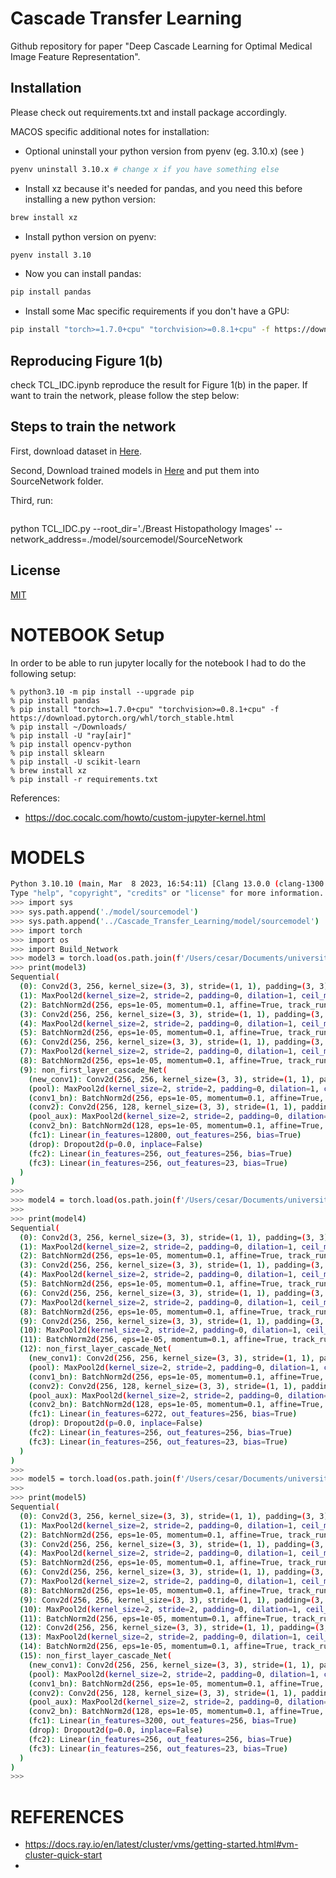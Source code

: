 # Cascade Transfer Learning

Github repository for paper "Deep Cascade Learning for Optimal Medical Image Feature Representation".

## Installation
Please check out requirements.txt and install package accordingly.

MACOS specific additional notes for installation:

* Optional uninstall your python version from pyenv (eg. 3.10.x) (see )
```bash
pyenv uninstall 3.10.x # change x if you have something else
```

* Install xz because it's needed for pandas, and you need this before installing a new python version: 
```bash
brew install xz
```

* Install python version on pyenv:
```bash
pyenv install 3.10
```

* Now you can install pandas:
```bash
pip install pandas
```

* Install some Mac specific requirements if you don't have a GPU:
```bash
pip install "torch>=1.7.0+cpu" "torchvision>=0.8.1+cpu" -f https://download.pytorch.org/whl/torch_stable.html

```

## Reproducing Figure 1(b)
check TCL_IDC.ipynb reproduce the result for Figure 1(b) in the paper. 
If want to train the network, please follow the step below:

## Steps to train the network

First, download dataset in [Here](https://www.kaggle.com/paultimothymooney/breast-histopathology-images).

Second, Download trained models in [Here](https://drive.google.com/drive/folders/1yqCOjaommJvcErzz01LiJaQbX8V6wy2b?usp=sharing)
and put them into SourceNetwork folder.

Third, run:
```bash
```
python TCL_IDC.py --root_dir='./Breast Histopathology Images' --network_address=./model/sourcemodel/SourceNetwork
## License
[MIT](https://choosealicense.com/licenses/mit/)



# NOTEBOOK Setup

In order to be able to run jupyter locally for the notebook I had to do the following setup:

```
% python3.10 -m pip install --upgrade pip
% pip install pandas
% pip install "torch>=1.7.0+cpu" "torchvision>=0.8.1+cpu" -f https://download.pytorch.org/whl/torch_stable.html
% pip install ~/Downloads/
% pip install -U "ray[air]"
% pip install opencv-python
% pip install sklearn
% pip install -U scikit-learn
% brew install xz
% pip install -r requirements.txt
```

References:
* https://doc.cocalc.com/howto/custom-jupyter-kernel.html

# MODELS

```bash
Python 3.10.10 (main, Mar  8 2023, 16:54:11) [Clang 13.0.0 (clang-1300.0.29.30)] on darwin
Type "help", "copyright", "credits" or "license" for more information.
>>> import sys
>>> sys.path.append('./model/sourcemodel')
>>> sys.path.append('../Cascade_Transfer_Learning/model/sourcemodel')
>>> import torch
>>> import os
>>> import Build_Network
>>> model3 = torch.load(os.path.join(f'/Users/cesar/Documents/university/illinois/cs-598-deep_learning_for_healthcare/project/code/cascade_transfer_learning_medical/model/sourcemodel/SourceNetwork/layer 3/trained model'), map_location='cpu').module
>>> print(model3)
Sequential(
  (0): Conv2d(3, 256, kernel_size=(3, 3), stride=(1, 1), padding=(3, 3))
  (1): MaxPool2d(kernel_size=2, stride=2, padding=0, dilation=1, ceil_mode=False)
  (2): BatchNorm2d(256, eps=1e-05, momentum=0.1, affine=True, track_running_stats=True)
  (3): Conv2d(256, 256, kernel_size=(3, 3), stride=(1, 1), padding=(3, 3))
  (4): MaxPool2d(kernel_size=2, stride=2, padding=0, dilation=1, ceil_mode=False)
  (5): BatchNorm2d(256, eps=1e-05, momentum=0.1, affine=True, track_running_stats=True)
  (6): Conv2d(256, 256, kernel_size=(3, 3), stride=(1, 1), padding=(3, 3))
  (7): MaxPool2d(kernel_size=2, stride=2, padding=0, dilation=1, ceil_mode=False)
  (8): BatchNorm2d(256, eps=1e-05, momentum=0.1, affine=True, track_running_stats=True)
  (9): non_first_layer_cascade_Net(
    (new_conv1): Conv2d(256, 256, kernel_size=(3, 3), stride=(1, 1), padding=(3, 3))
    (pool): MaxPool2d(kernel_size=2, stride=2, padding=0, dilation=1, ceil_mode=False)
    (conv1_bn): BatchNorm2d(256, eps=1e-05, momentum=0.1, affine=True, track_running_stats=True)
    (conv2): Conv2d(256, 128, kernel_size=(3, 3), stride=(1, 1), padding=(3, 3))
    (pool_aux): MaxPool2d(kernel_size=2, stride=2, padding=0, dilation=1, ceil_mode=False)
    (conv2_bn): BatchNorm2d(128, eps=1e-05, momentum=0.1, affine=True, track_running_stats=True)
    (fc1): Linear(in_features=12800, out_features=256, bias=True)
    (drop): Dropout2d(p=0.0, inplace=False)
    (fc2): Linear(in_features=256, out_features=256, bias=True)
    (fc3): Linear(in_features=256, out_features=23, bias=True)
  )
)
>>> 
>>> model4 = torch.load(os.path.join(f'/Users/cesar/Documents/university/illinois/cs-598-deep_learning_for_healthcare/project/code/cascade_transfer_learning_medical/model/sourcemodel/SourceNetwork/layer 4/trained model'), map_location='cpu').module
>>> 
>>> print(model4)
Sequential(
  (0): Conv2d(3, 256, kernel_size=(3, 3), stride=(1, 1), padding=(3, 3))
  (1): MaxPool2d(kernel_size=2, stride=2, padding=0, dilation=1, ceil_mode=False)
  (2): BatchNorm2d(256, eps=1e-05, momentum=0.1, affine=True, track_running_stats=True)
  (3): Conv2d(256, 256, kernel_size=(3, 3), stride=(1, 1), padding=(3, 3))
  (4): MaxPool2d(kernel_size=2, stride=2, padding=0, dilation=1, ceil_mode=False)
  (5): BatchNorm2d(256, eps=1e-05, momentum=0.1, affine=True, track_running_stats=True)
  (6): Conv2d(256, 256, kernel_size=(3, 3), stride=(1, 1), padding=(3, 3))
  (7): MaxPool2d(kernel_size=2, stride=2, padding=0, dilation=1, ceil_mode=False)
  (8): BatchNorm2d(256, eps=1e-05, momentum=0.1, affine=True, track_running_stats=True)
  (9): Conv2d(256, 256, kernel_size=(3, 3), stride=(1, 1), padding=(3, 3))
  (10): MaxPool2d(kernel_size=2, stride=2, padding=0, dilation=1, ceil_mode=False)
  (11): BatchNorm2d(256, eps=1e-05, momentum=0.1, affine=True, track_running_stats=True)
  (12): non_first_layer_cascade_Net(
    (new_conv1): Conv2d(256, 256, kernel_size=(3, 3), stride=(1, 1), padding=(3, 3))
    (pool): MaxPool2d(kernel_size=2, stride=2, padding=0, dilation=1, ceil_mode=False)
    (conv1_bn): BatchNorm2d(256, eps=1e-05, momentum=0.1, affine=True, track_running_stats=True)
    (conv2): Conv2d(256, 128, kernel_size=(3, 3), stride=(1, 1), padding=(3, 3))
    (pool_aux): MaxPool2d(kernel_size=2, stride=2, padding=0, dilation=1, ceil_mode=False)
    (conv2_bn): BatchNorm2d(128, eps=1e-05, momentum=0.1, affine=True, track_running_stats=True)
    (fc1): Linear(in_features=6272, out_features=256, bias=True)
    (drop): Dropout2d(p=0.0, inplace=False)
    (fc2): Linear(in_features=256, out_features=256, bias=True)
    (fc3): Linear(in_features=256, out_features=23, bias=True)
  )
)
>>> 
>>> model5 = torch.load(os.path.join(f'/Users/cesar/Documents/university/illinois/cs-598-deep_learning_for_healthcare/project/code/cascade_transfer_learning_medical/model/sourcemodel/SourceNetwork/layer 5/trained model'), map_location='cpu').module
>>> 
>>> print(model5)
Sequential(
  (0): Conv2d(3, 256, kernel_size=(3, 3), stride=(1, 1), padding=(3, 3))
  (1): MaxPool2d(kernel_size=2, stride=2, padding=0, dilation=1, ceil_mode=False)
  (2): BatchNorm2d(256, eps=1e-05, momentum=0.1, affine=True, track_running_stats=True)
  (3): Conv2d(256, 256, kernel_size=(3, 3), stride=(1, 1), padding=(3, 3))
  (4): MaxPool2d(kernel_size=2, stride=2, padding=0, dilation=1, ceil_mode=False)
  (5): BatchNorm2d(256, eps=1e-05, momentum=0.1, affine=True, track_running_stats=True)
  (6): Conv2d(256, 256, kernel_size=(3, 3), stride=(1, 1), padding=(3, 3))
  (7): MaxPool2d(kernel_size=2, stride=2, padding=0, dilation=1, ceil_mode=False)
  (8): BatchNorm2d(256, eps=1e-05, momentum=0.1, affine=True, track_running_stats=True)
  (9): Conv2d(256, 256, kernel_size=(3, 3), stride=(1, 1), padding=(3, 3))
  (10): MaxPool2d(kernel_size=2, stride=2, padding=0, dilation=1, ceil_mode=False)
  (11): BatchNorm2d(256, eps=1e-05, momentum=0.1, affine=True, track_running_stats=True)
  (12): Conv2d(256, 256, kernel_size=(3, 3), stride=(1, 1), padding=(3, 3))
  (13): MaxPool2d(kernel_size=2, stride=2, padding=0, dilation=1, ceil_mode=False)
  (14): BatchNorm2d(256, eps=1e-05, momentum=0.1, affine=True, track_running_stats=True)
  (15): non_first_layer_cascade_Net(
    (new_conv1): Conv2d(256, 256, kernel_size=(3, 3), stride=(1, 1), padding=(3, 3))
    (pool): MaxPool2d(kernel_size=2, stride=2, padding=0, dilation=1, ceil_mode=False)
    (conv1_bn): BatchNorm2d(256, eps=1e-05, momentum=0.1, affine=True, track_running_stats=True)
    (conv2): Conv2d(256, 128, kernel_size=(3, 3), stride=(1, 1), padding=(3, 3))
    (pool_aux): MaxPool2d(kernel_size=2, stride=2, padding=0, dilation=1, ceil_mode=False)
    (conv2_bn): BatchNorm2d(128, eps=1e-05, momentum=0.1, affine=True, track_running_stats=True)
    (fc1): Linear(in_features=3200, out_features=256, bias=True)
    (drop): Dropout2d(p=0.0, inplace=False)
    (fc2): Linear(in_features=256, out_features=256, bias=True)
    (fc3): Linear(in_features=256, out_features=23, bias=True)
  )
)
>>> 
```

# REFERENCES

* https://docs.ray.io/en/latest/cluster/vms/getting-started.html#vm-cluster-quick-start
* 